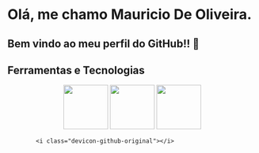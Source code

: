 # Olá, me chamo Mauricio De Oliveira. 
## Bem vindo ao meu perfil do GitHub!! 👋

            
            

            
  <h2 align="left">
  Ferramentas e Tecnologias
</h1> 


<p align="center">
            <img src="https://cdn.jsdelivr.net/gh/devicons/devicon/icons/c/c-original.svg"width=90 /> 
            <img src="https://cdn.jsdelivr.net/gh/devicons/devicon/icons/linux/linux-original.svg"width=90  />          
            <img src="https://cdn.jsdelivr.net/gh/devicons/devicon/icons/git/git-plain-wordmark.svg"width=90  />            
            
            <i class="devicon-github-original"></i>
          
 </p> 
 <br>
<h2>        
          
          

<!--
**OliverM1981/OliverM1981** is a ✨ _special_ ✨ repository because its `README.md` (this file) appears on your GitHub profile.

Here are some ideas to get you started:

- 🔭 I’m currently working on ...
- 🌱 I’m currently learning ...
- 👯 I’m looking to collaborate on ...
- 🤔 I’m looking for help with ...
- 💬 Ask me about ...
- 📫 How to reach me: ...
- 😄 Pronouns: ...
- ⚡ Fun fact: ...
-->
